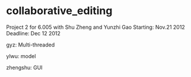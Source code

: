 collaborative_editing
=====================

Project 2 for 6.005 with Shu Zheng and Yunzhi Gao
Starting: Nov.21 2012
Deadline: Dec 12 2012

gyz: Multi-threaded

ylwu: model

zhengshu: GUI